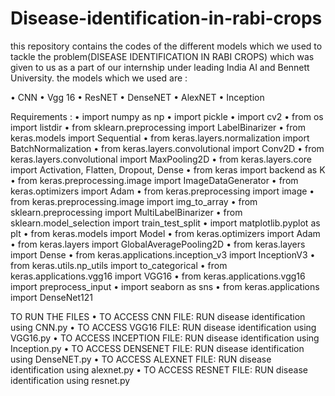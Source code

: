 # Disease-identification-in-rabi-crops
this repository contains the codes of the different models which we used to tackle the problem(DISEASE IDENTIFICATION IN RABI CROPS) which was given to us as a part of our internship under leading India AI and Bennett University. 
the models which we used are : 

•	CNN
•	Vgg 16
•	ResNET
•	DenseNET
•	AlexNET
•	Inception

Requirements : 
•	import numpy as np
•	import pickle
•	import cv2
•	from os import listdir
•	from sklearn.preprocessing import LabelBinarizer
•	from keras.models import Sequential
•	from keras.layers.normalization import BatchNormalization
•	from keras.layers.convolutional import Conv2D
•	from keras.layers.convolutional import MaxPooling2D
•	from keras.layers.core import Activation, Flatten, Dropout, Dense
•	from keras import backend as K
•	from keras.preprocessing.image import ImageDataGenerator
•	from keras.optimizers import Adam
•	from keras.preprocessing import image
•	from keras.preprocessing.image import img_to_array
•	from sklearn.preprocessing import MultiLabelBinarizer
•	from sklearn.model_selection import train_test_split
•	import matplotlib.pyplot as plt
•	from keras.models import Model
•	from keras.optimizers import Adam
•	from keras.layers import GlobalAveragePooling2D
•	from keras.layers import Dense
•	from keras.applications.inception_v3 import InceptionV3
•	from keras.utils.np_utils import to_categorical
•	from keras.applications.vgg16 import VGG16
•	from keras.applications.vgg16 import preprocess_input
•	import seaborn as sns
•	from keras.applications import DenseNet121


TO RUN THE FILES 
•	TO ACCESS CNN FILE: RUN disease identification using CNN.py
•	TO ACCESS VGG16 FILE: RUN disease identification using VGG16.py
•	TO ACCESS INCEPTION FILE: RUN disease identification using Inception.py
•	TO ACCESS DENSENET FILE: RUN disease identification using DenseNET.py
•	TO ACCESS ALEXNET FILE: RUN disease identification using alexnet.py
•	TO ACCESS RESNET FILE: RUN disease identification using resnet.py

